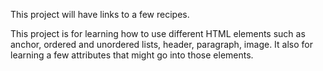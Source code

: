 This project will have links to a few recipes.

This project is for learning how to use different HTML elements such as
anchor, ordered and unordered lists, header, paragraph, image.
It also for learning a few attributes that might go into those elements.